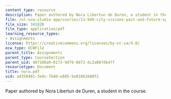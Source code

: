 ```yaml
---
content_type: resource
description: Paper authored by Nora Libertun de Duren, a student in the course.
file: /ol-ocw-studio-app/courses/11-949-city-visions-past-and-future-spring-2004/ad3584813e4c7bd0e8855e81862660f2_nora.pdf
file_size: 341820
file_type: application/pdf
learning_resource_types:
- Assignments
license: https://creativecommons.org/licenses/by-nc-sa/4.0/
ocw_type: OCWFile
parent_title: Assignments
parent_type: CourseSection
parent_uid: 407188a9-0173-9d79-0d72-dc2a087db47f
resourcetype: Document
title: nora.pdf
uid: ad358481-3e4c-7bd0-e885-5e81862660f2
---
```

Paper authored by Nora Libertun de Duren, a student in the course.